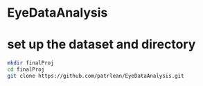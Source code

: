 # EyeDataAnalysis


# set up the dataset and directory

<!-- #region -->
```bash
mkdir finalProj
cd finalProj
git clone https://github.com/patrlean/EyeDataAnalysis.git
```
<!-- #endregion -->
